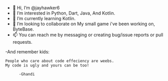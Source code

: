 - 👋 Hi, I’m @jayhawker6
- 👀 I’m interested in Python, Dart, Java, And Kotlin.
- 🌱 I’m currently learning Kotlin.
- 💞️ I’m looking to collaborate on My small game i've been working on, ByteBase.
- 📫 You can reach me by messaging or creating bug/issue reports or pull requests.

-And remember kids:
```
People who care about code effeciency are weebs.
My code is ugly and yours can be too!

      -Ghandi
